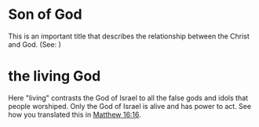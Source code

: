 
# Son of God
This is an important title that describes the relationship between the Christ and God. (See: )

# the living God
Here "living" contrasts the God of Israel to all the false gods and idols that people worshiped. Only the God of Israel is alive and has power to act. See how you translated this in [Matthew 16:16](../16/16.md).